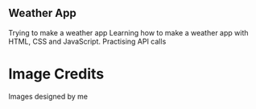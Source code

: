 ## Weather App 
Trying to make a weather app
Learning how to make a weather app with HTML, CSS and JavaScript.
Practising API calls 

# Image Credits
Images designed by me
